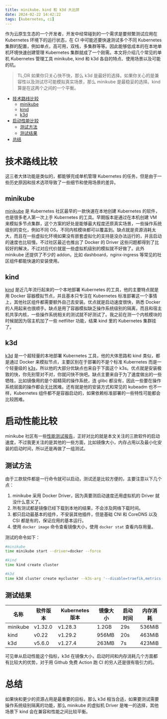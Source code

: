 ```yaml
---
title: minikube，kind 和 k3d 大比拼
date: 2024-02-22 14:42:22
tags: [kubernetes, ci]
---
```


作为云原生生态的一个开发者，开发中经常碰到的一个需求是要频繁测试应用在 Kubernetes 环境下的运行状态，在 CI 中可能还要快速测试多个不同 Kubernetes 集群的配置，例如单点，高可用，双栈，多集群等等。因此能够低成本的在本地单机环境快速创建管理 Kubernetes 集群就成了一个刚需。本文将介绍几个常见的单机 Kubernetes 管理工具 minikube, kind 和 k3d 各自的特点、使用场景以及可能的坑。

> TL;DR
> 如果你只关心快不快，那么 k3d 是最好的选择。如果你关心的是兼容性以及测试尽可能模拟真实场景，那么 minikube 是最稳妥的选择。kind 算是在这两个之间的一个平衡。

- [技术路线比较](#技术路线比较)
  - [minikube](#minikube)
  - [kind](#kind)
  - [k3d](#k3d)
- [启动性能比较](#启动性能比较)
  - [测试方法](#测试方法)
  - [测试结果](#测试结果)
- [总结](#总结)


# 技术路线比较

这三者大体功能是类似的，都能够完成单机管理 Kubernetes 的任务，但是由于一些历史原因和技术选项导致了一些细节和使用场景的差异。

## minikube

[minikube](https://minikube.sigs.k8s.io/docs/) 是 Kubernetes 社区最早的一款快速在本地创建 Kubernetes 的软件，也是很多老人第一次上手 Kubernetes 的工具。早期版本是通过在本机创建 VM 来模拟多节点集群，这个方案的好处是能够最大程度还原真实场景，一些操作系统级别的变化，例如不同 OS，不同内核模块都可以覆盖到。缺点就是资源消耗太大，而且在一些虚拟化环境如果没有嵌套虚拟化的支持是没办法运行的，并且启动的速度也比较慢。不过社区最近也推出了 Docker 的 Driver 这些问题都得到了比较好的解决，不过对应代价就是一些虚拟机级别的模拟就不好做了。此外 minikube 还提供了不少的 addon，比如 dashboard，nginx-ingress 等常见的社区组件都能快速的安装使用。

## kind

[kind](https://kind.sigs.k8s.io/) 是近几年流行起来的一个本地部署 Kubernetes 的工具，他的主要特点就是用 Docker 容器模拟节点，并且基本只专注在 Kubernetes 标准部署这一个事情上，其他社区组件都需要额外自己去安装。优点就是启动速度很快，熟悉 Docker 的人用起来也很顺手。缺点是用了容器模拟缺乏操作系统级别的隔离，而且和宿主机共享内核，一些操作系统相关的测试就不好测试了。我之前在测一个内核模块的时候就因为宿主机加了一些 netfilter 功能，结果 kind 里的 Kubernetes 集群挂了。

## k3d

[k3d](https://k3d.io/stable/) 是一个超轻量的本地部署 Kubernetes 工具，他的大体思路和 kind 类似，都是通过 Docker 来模拟节点，主要区别在于部署的不是个标准 Kubernetes 而是一个轻量级的 [k3s](https://k3s.io/)，所以他的大部分优缺点也来自于下面这个 k3s。优点就是安装极致的快，你先别管对不对，你就问快不快吧。缺点主要来自于为了速度做出的一些牺牲，比如镜像用的是个超精简的操作系统，连 glibc 都没有，因此一些要在操作系统层面的操作都会无比困难。还有就是他的安装方式和常见的 kubeadm 也不一样，Kubernetes 组件都不是容器启动的，如果依赖标准部署的一些特性可能都会比较困难。

# 启动性能比较

minikube 社区有一些[性能测试报告](https://minikube.sigs.k8s.io/docs/benchmarks/timetok8s/v1.32.0/)，正好对比的就是本文关注的三款软件的启动速度，不过我更关注的是其他的一些方面，比如镜像大小，内存占用以及最小化安装的启动时间，所以还是再做了一组测试。

## 测试方法

由于三款软件都是一行命令就可以启动，测试还是比较方便的，主要注意以下几个点：

1. minikube 采用 Docker Driver，因为真要测启动速度还用虚拟机的 Driver 就没什么意义了。
2. 所有测试都是镜像已经下载到本地的结果，不会涉及网络下载时间。
3. 都只启动最基本的组件，不安装其他插件，但是基础 CNI 和 CoreDNS 以及 CSI 都是有的，保证应用的基本运行。
4. 使用 `docker image` 命令查看镜像大小，使用 `docker stat` 查看内存用量。

测试的命令如下：

```bash
#minikube
time minikube start --driver=docker --force

#kind
time kind create cluster

#k3d
time k3d cluster create mycluster --k3s-arg '--disable=traefik,metrics-server@server:*' --no-lb
```

## 测试结果

| 名称 | 软件版本 | Kubernetes 版本 | 镜像大小 | 启动时间 | 内存消耗 |
| -------- | -------- | -------- | ---- | ---- | ---- |
| minikube   | v1.32.0 | v1.28.3 | 1.2GB | 29s | 536MiB |
| kind   | v0.22 | v1.29.2 | 956MB | 20s | 463MiB |
| k3d   | v5.6.0 | v1.27.4 | 263MB | 7s | 423MiB |

可见单从启动性能这个指标，k3d 在镜像大小，启动时间和内存消耗几个方面都有比较大的优势，对于用 Github 免费 Action 跑 CI 的穷人还是很有吸引力的。

# 总结

如果快和更少的资源占用是最重要的目标，那么 k3d 相当合适，如果要测试需要操作系统级别隔离的功能，那么 minikube 的虚拟机 Driver 是唯一的选择，其他场景下 kind 会在兼容和性能之间比较平衡。